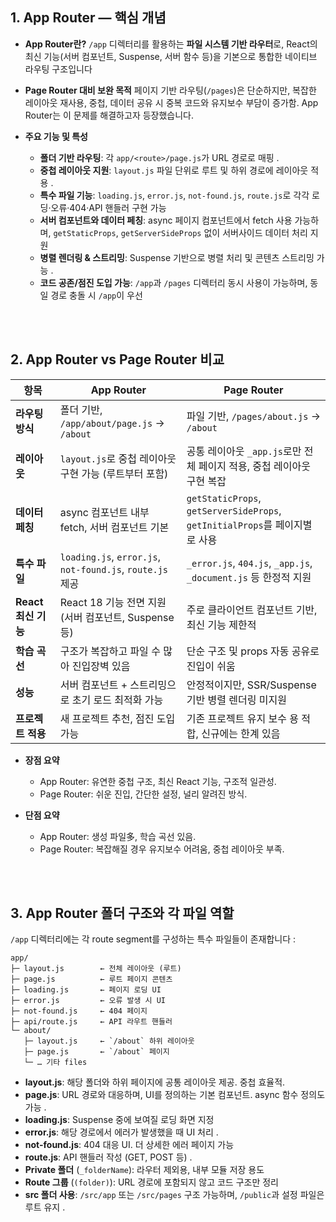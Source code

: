 ## 1. App Router — 핵심 개념

- **App Router란?**
  `/app` 디렉터리를 활용하는 **파일 시스템 기반 라우터**로, React의 최신 기능(서버 컴포넌트, Suspense, 서버 함수 등)을 기본으로 통합한 네이티브 라우팅 구조입니다

- **Page Router 대비 보완 목적**
  페이지 기반 라우팅(`/pages`)은 단순하지만, 복잡한 레이아웃 재사용, 중첩, 데이터 공유 시 중복 코드와 유지보수 부담이 증가함. App Router는 이 문제를 해결하고자 등장했습니다.

- **주요 기능 및 특성**

  - **폴더 기반 라우팅**: 각 `app/<route>/page.js`가 URL 경로로 매핑 .
  - **중첩 레이아웃 지원**: `layout.js` 파일 단위로 루트 및 하위 경로에 레이아웃 적용 .
  - **특수 파일 기능**: `loading.js`, `error.js`, `not-found.js`, `route.js`로 각각 로딩·오류·404·API 핸들러 구현 가능
  - **서버 컴포넌트와 데이터 페칭**: async 페이지 컴포넌트에서 fetch 사용 가능하며, `getStaticProps`, `getServerSideProps` 없이 서버사이드 데이터 처리 지원
  - **병렬 렌더링 & 스트리밍**: Suspense 기반으로 병렬 처리 및 콘텐츠 스트리밍 가능 .
  - **코드 공존/점진 도입 가능**: `/app`과 `/pages` 디렉터리 동시 사용이 가능하며, 동일 경로 충돌 시 `/app`이 우선

<br>
<br>

## 2. App Router vs Page Router 비교

| 항목                | App Router                                                | Page Router                                                                 |
| ------------------- | --------------------------------------------------------- | --------------------------------------------------------------------------- |
| **라우팅 방식**     | 폴더 기반, `/app/about/page.js` → `/about`                | 파일 기반, `/pages/about.js` → `/about`                                     |
| **레이아웃**        | `layout.js`로 중첩 레이아웃 구현 가능 (루트부터 포함)     | 공통 레이아웃 `_app.js`로만 전체 페이지 적용, 중첩 레이아웃 구현 복잡       |
| **데이터 페칭**     | async 컴포넌트 내부 fetch, 서버 컴포넌트 기본             | `getStaticProps`, `getServerSideProps`, `getInitialProps`를 페이지별로 사용 |
| **특수 파일**       | `loading.js`, `error.js`, `not-found.js`, `route.js` 제공 | `_error.js`, `404.js`, `_app.js`, `_document.js` 등 한정적 지원             |
| **React 최신 기능** | React 18 기능 전면 지원 (서버 컴포넌트, Suspense 등)      | 주로 클라이언트 컴포넌트 기반, 최신 기능 제한적                             |
| **학습 곡선**       | 구조가 복잡하고 파일 수 많아 진입장벽 있음                | 단순 구조 및 props 자동 공유로 진입이 쉬움                                  |
| **성능**            | 서버 컴포넌트 + 스트리밍으로 초기 로드 최적화 가능        | 안정적이지만, SSR/Suspense 기반 병렬 렌더링 미지원                          |
| **프로젝트 적용**   | 새 프로젝트 추천, 점진 도입 가능                          | 기존 프로젝트 유지 보수 용 적합, 신규에는 한계 있음                         |

- **장점 요약**

  - App Router: 유연한 중첩 구조, 최신 React 기능, 구조적 일관성.
  - Page Router: 쉬운 진입, 간단한 설정, 널리 알려진 방식.

- **단점 요약**

  - App Router: 생성 파일多, 학습 곡선 있음.
  - Page Router: 복잡해질 경우 유지보수 어려움, 중첩 레이아웃 부족.

<br>
<br>

## 3. App Router 폴더 구조와 각 파일 역할

`/app` 디렉터리에는 각 route segment를 구성하는 특수 파일들이 존재합니다 :

```
app/
├─ layout.js        ← 전체 레이아웃 (루트)
├─ page.js          ← 루트 페이지 콘텐츠
├─ loading.js       ← 페이지 로딩 UI
├─ error.js         ← 오류 발생 시 UI
├─ not-found.js     ← 404 페이지
├─ api/route.js     ← API 라우트 핸들러
└─ about/
   ├─ layout.js     ← `/about` 하위 레이아웃
   ├─ page.js       ← `/about` 페이지
   └─ … 기타 files
```

- **layout.js**: 해당 폴더와 하위 페이지에 공통 레이아웃 제공. 중첩 효율적.
- **page.js**: URL 경로와 대응하며, UI를 정의하는 기본 컴포넌트. async 함수 정의도 가능 .
- **loading.js**: Suspense 중에 보여질 로딩 화면 지정
- **error.js**: 해당 경로에서 에러가 발생했을 때 UI 처리 .
- **not-found.js**: 404 대응 UI. 더 상세한 에러 페이지 가능
- **route.js**: API 핸들러 작성 (GET, POST 등) .
- **Private 폴더** (`_folderName`): 라우터 제외용, 내부 모듈 저장 용도
- **Route 그룹** (`(folder)`): URL 경로에 포함되지 않고 코드 구조만 정리
- **src 폴더 사용**: `/src/app` 또는 `/src/pages` 구조 가능하며, `/public`과 설정 파일은 루트 유지 .
